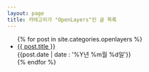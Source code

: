 ```yaml
---
layout: page
title: 카테고리가 "OpenLayers"인 글 목록
---
```

<!--temp에 포함된 글들:-->
<section>
	<ul>
		{% for post in site.categories.openlayers %}
		<li style="list-style:disc">
			<a href="{{ post.url }}">{{ post.title }}</a>
			<div class="post-date code float_right"><span id="koreanSpan">{{post.date | date : '%Y년 %m월 %d일'}}</span></div>
		</li>
		{% endfor %}
	</ul>
</section>
